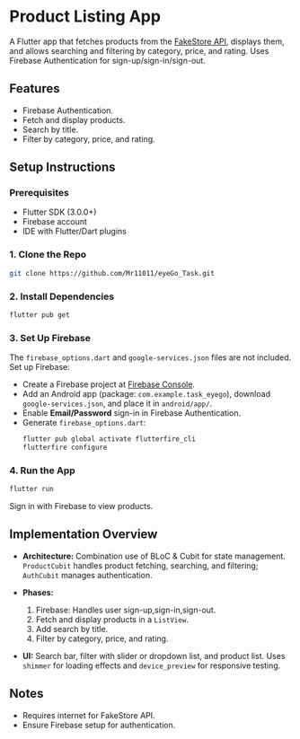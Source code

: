 # Product Listing App

A Flutter app that fetches products from the [FakeStore API](https://fakestoreapi.com/), displays them, and allows searching and filtering by category, price, and rating. Uses Firebase Authentication for sign-up/sign-in/sign-out.

## Features
- Firebase Authentication.
- Fetch and display products.
- Search by title.
- Filter by category, price, and rating.


## Setup Instructions

### Prerequisites
- Flutter SDK (3.0.0+)
- Firebase account
- IDE with Flutter/Dart plugins

### 1. Clone the Repo
```bash
git clone https://github.com/Mr11011/eyeGo_Task.git
```

### 2. Install Dependencies
```bash
flutter pub get
```

### 3. Set Up Firebase
The `firebase_options.dart` and `google-services.json` files are not included. Set up Firebase:

- Create a Firebase project at [Firebase Console](https://console.firebase.google.com/).
- Add an Android app (package: `com.example.task_eyego`), download `google-services.json`, and place it in `android/app/`.
- Enable **Email/Password** sign-in in Firebase Authentication.
- Generate `firebase_options.dart`:
  ```bash
  flutter pub global activate flutterfire_cli
  flutterfire configure
  ```

### 4. Run the App
```bash
flutter run
```
Sign in with Firebase to view products.

## Implementation Overview
- **Architecture:** Combination use of BLoC & Cubit for state management. `ProductCubit` handles product fetching, searching, and filtering; `AuthCubit` manages authentication.
- **Phases:**
  1. Firebase: Handles user sign-up,sign-in,sign-out.
  2. Fetch and display products in a `ListView`.
  3. Add search by title.
  4. Filter by category, price, and rating.

- **UI:** Search bar, filter with slider or dropdown list, and product list. Uses `shimmer` for loading effects and `device_preview` for responsive testing.

## Notes
- Requires internet for FakeStore API.
- Ensure Firebase setup for authentication.

